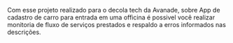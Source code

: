 Com esse projeto realizado para o decola tech da Avanade, sobre App de cadastro de carro para entrada em uma officina é possivel você realizar monitoria de fluxo de serviços prestados e respaldo a erros informados nas descrições.
